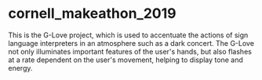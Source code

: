 # cornell_makeathon_2019
This is the G-Love project, which is used to accentuate the actions of sign language interpreters in an atmosphere
such as a dark concert. The G-Love not only illuminates important features of the user's hands, but also flashes
at a rate dependent on the user's movement, helping to display tone and energy.
